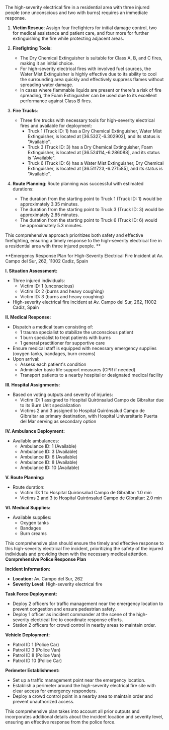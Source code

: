 The high-severity electrical fire in a residential area with three injured people (one unconscious and two with burns) requires an immediate response. 

1. **Victim Rescue**: Assign four firefighters for initial damage control, two for medical assistance and patient care, and four more for further extinguishing the fire while protecting adjacent areas.
2. **Firefighting Tools**:
   - The Dry Chemical Extinguisher is suitable for Class A, B, and C fires, making it an initial choice.
   - For high-severity electrical fires with involved fuel sources, the Water Mist Extinguisher is highly effective due to its ability to cool the surrounding area quickly and effectively suppress flames without spreading water damage.
   - In cases where flammable liquids are present or there's a risk of fire spreading, the Foam Extinguisher can be used due to its excellent performance against Class B fires.

3. **Fire Trucks**:
   - Three fire trucks with necessary tools for high-severity electrical fires and available for deployment: 
     - Truck 1 (Truck ID: 1) has a Dry Chemical Extinguisher, Water Mist Extinguisher, is located at [36.5327,-6.302902], and its status is "Available".
     - Truck 3 (Truck ID: 3) has a Dry Chemical Extinguisher, Foam Extinguisher, is located at [36.524114,-6.286088], and its status is "Available".
     - Truck 6 (Truck ID: 6) has a Water Mist Extinguisher, Dry Chemical Extinguisher, is located at [36.511723,-6.271585], and its status is "Available".

4. **Route Planning**: Route planning was successful with estimated durations:
   - The duration from the starting point to Truck 1 (Truck ID: 1) would be approximately 3.35 minutes.
   - The duration from the starting point to Truck 3 (Truck ID: 3) would be approximately 2.85 minutes.
   - The duration from the starting point to Truck 6 (Truck ID: 6) would be approximately 5.3 minutes.

This comprehensive approach prioritizes both safety and effective firefighting, ensuring a timely response to the high-severity electrical fire in a residential area with three injured people.
**

**Emergency Response Plan for High-Severity Electrical Fire Incident at Av. Campo del Sur, 262, 11002 Cadiz, Spain


**I. Situation Assessment:**

* Three injured individuals:
	+ Victim ID: 1 (unconscious)
	+ Victim ID: 2 (burns and heavy coughing)
	+ Victim ID: 3 (burns and heavy coughing)
* High-severity electrical fire incident at Av. Campo del Sur, 262, 11002 Cadiz, Spain


**II. Medical Response:**

* Dispatch a medical team consisting of:
	+ 1 trauma specialist to stabilize the unconscious patient
	+ 1 burn specialist to treat patients with burns
	+ 1 general practitioner for supportive care
* Ensure medical staff is equipped with necessary emergency supplies (oxygen tanks, bandages, burn creams)
* Upon arrival:
	+ Assess each patient's condition
	+ Administer basic life support measures (CPR if needed)
	+ Transport patients to a nearby hospital or designated medical facility


**III. Hospital Assignments:**

* Based on voting outputs and severity of injuries:
	+ Victim ID: 1 assigned to Hospital Quirónsalud Campo de Gibraltar due to its Burn Unit specialization
	+ Victims 2 and 3 assigned to Hospital Quirónsalud Campo de Gibraltar as primary destination, with Hospital Universitario Puerta del Mar serving as secondary option


**IV. Ambulance Deployment:**

* Available ambulances:
	+ Ambulance ID: 1 (Available)
	+ Ambulance ID: 3 (Available)
	+ Ambulance ID: 6 (Available)
	+ Ambulance ID: 8 (Available)
	+ Ambulance ID: 10 (Available)


**V. Route Planning:**

* Route duration:
	+ Victim ID: 1 to Hospital Quirónsalud Campo de Gibraltar: 1.0 min
	+ Victims 2 and 3 to Hospital Quirónsalud Campo de Gibraltar: 2.0 min


**VI. Medical Supplies:**

* Available supplies:
	+ Oxygen tanks
	+ Bandages
	+ Burn creams

This comprehensive plan should ensure the timely and effective response to this high-severity electrical fire incident, prioritizing the safety of the injured individuals and providing them with the necessary medical attention.
**Comprehensive Police Response Plan**

**Incident Information:**
- **Location:** Av. Campo del Sur, 262
- **Severity Level:** High-severity electrical fire

**Task Force Deployment:**
- Deploy 2 officers for traffic management near the emergency location to prevent congestion and ensure pedestrian safety.
- Deploy 1 officer as incident commander at the scene of the high-severity electrical fire to coordinate response efforts.
- Station 2 officers for crowd control in nearby areas to maintain order.

**Vehicle Deployment:**
- Patrol ID 1 (Police Car)
- Patrol ID 3 (Police Van)
- Patrol ID 8 (Police Van)
- Patrol ID 10 (Police Car)

**Perimeter Establishment:**
- Set up a traffic management point near the emergency location.
- Establish a perimeter around the high-severity electrical fire site with clear access for emergency responders.
- Deploy a crowd control point in a nearby area to maintain order and prevent unauthorized access.

This comprehensive plan takes into account all prior outputs and incorporates additional details about the incident location and severity level, ensuring an effective response from the police force.
